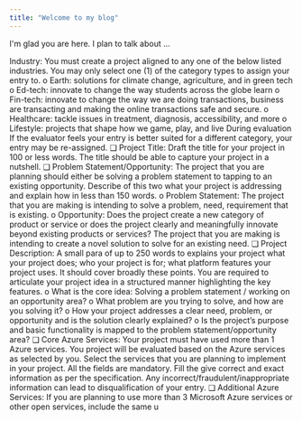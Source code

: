 ```yaml
---
title: "Welcome to my blog"
---
```


I'm glad you are here. I plan to talk about ...

Industry: You must create a project aligned to any one of the below listed industries. You may
only select one (1) of the category types to assign your entry to.
o Earth: solutions for climate change, agriculture, and in green tech
o Ed-tech: innovate to change the way students across the globe learn
o Fin-tech: innovate to change the way we are doing transactions, business are transacting
and making the online transactions safe and secure.
o Healthcare: tackle issues in treatment, diagnosis, accessibility, and more
o Lifestyle: projects that shape how we game, play, and live
During evaluation If the evaluator feels your entry is better suited for a different category, your
entry may be re-assigned.
❑ Project Title: Draft the title for your project in 100 or less words. The title should be able to
capture your project in a nutshell.
❑ Problem Statement/Opportunity: The project that you are planning should either be solving a
problem statement to tapping to an existing opportunity. Describe of this two what your project
is addressing and explain how in less than 150 words.
o Problem Statement: The project that you are making is intending to solve a problem, need,
requirement that is existing.
o Opportunity: Does the project create a new category of product or service or does the
project clearly and meaningfully innovate beyond existing products or services? The project
that you are making is intending to create a novel solution to solve for an existing need.
❑ Project Description: A small para of up to 250 words to explains your project what your project
does; who your project is for; what platform features your project uses. It should cover broadly
these points. You are required to articulate your project idea in a structured manner highlighting
the key features.
o What is the core idea: Solving a problem statement / working on an opportunity area?
o What problem are you trying to solve, and how are you solving it?
o How your project addresses a clear need, problem, or opportunity and is the solution clearly
explained?
o Is the project’s purpose and basic functionality is mapped to the problem
statement/opportunity area?
❑ Core Azure Services: Your project must have used more than 1 Azure services. You project will
be evaluated based on the Azure services as selected by you. Select the services that you are
planning to implement in your project.
All the fields are mandatory. Fill the give correct and exact information as per the specification.
Any incorrect/fraudulent/inappropriate information can lead to disqualification of your entry.
❑ Additional Azure Services: If you are planning to use more than 3 Microsoft Azure services or
other open services, include the same u
